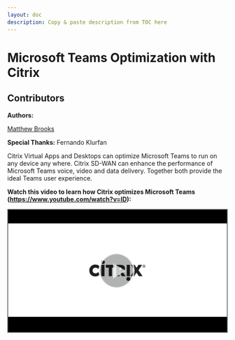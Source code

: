 ```yaml
---
layout: doc
description: Copy & paste description from TOC here
---
```

# Microsoft Teams Optimization with Citrix

## Contributors

**Authors:**

[Matthew Brooks](https://twitter.com/tweetmattbrooks)

**Special Thanks:**  Fernando Klurfan

Citrix Virtual Apps and Desktops can optimize Microsoft Teams to run on any device any where.  Citrix SD-WAN can enhance the performance of Microsoft Teams voice, video and data delivery.  Together both provide the ideal Teams user experience.

**Watch this video to learn how Citrix optimizes Microsoft Teams (https://www.youtube.com/watch?v=ID):**

[![Microsoft Teams Optimization with Citrix](/en-us/tech-zone/learn/media/shared_video-placeholder.png)](https://www.youtube.com/watch?v=ID)
